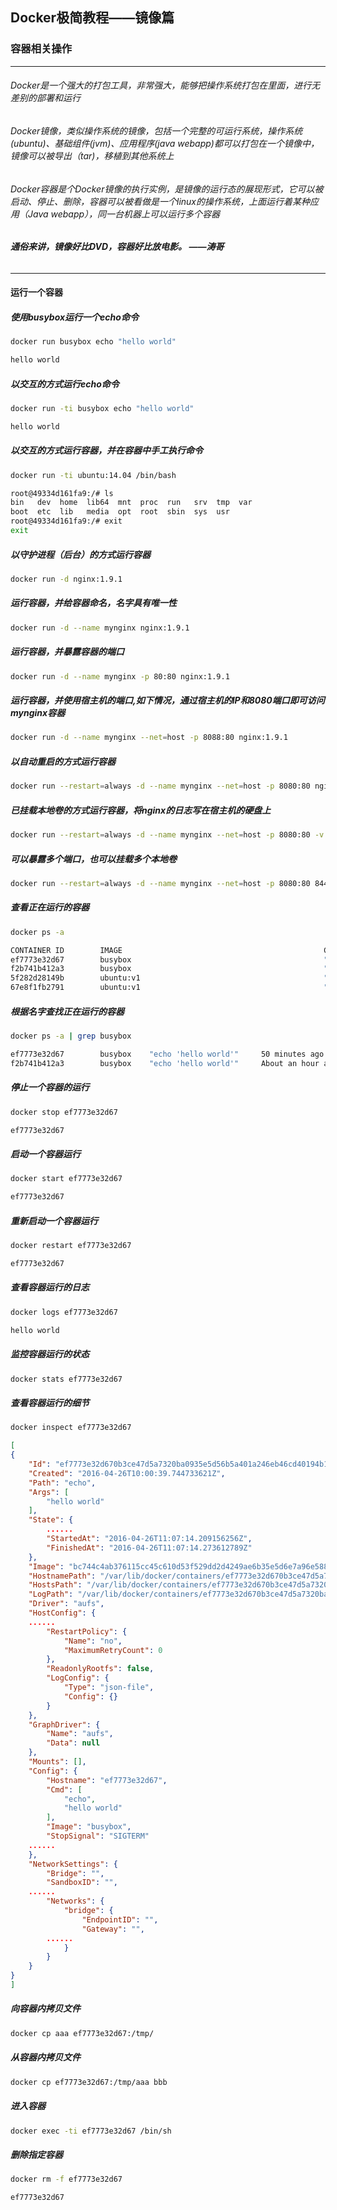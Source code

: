 Docker极简教程——镜像篇
--------------------------------------------------------

### 容器相关操作

--------------------------------------------------------
###### Docker是一个强大的打包工具，非常强大，能够把操作系统打包在里面，进行无差别的部署和运行
###### Docker镜像，类似操作系统的镜像，包括一个完整的可运行系统，操作系统(ubuntu)、基础组件(jvm)、应用程序(java webapp)都可以打包在一个镜像中，镜像可以被导出（tar)，移植到其他系统上
###### Docker容器是个Docker镜像的执行实例，是镜像的运行态的展现形式，它可以被启动、停止、删除，容器可以被看做是一个linux的操作系统，上面运行着某种应用（Java webapp），同一台机器上可以运行多个容器

###### **通俗来讲，镜像好比DVD，容器好比放电影。    ——涛哥** 
--------------------------------------------------------

#### 运行一个容器

##### 使用busybox运行一个echo命令
```bash
docker run busybox echo "hello world"

hello world
```

##### 以交互的方式运行echo命令
```bash
docker run -ti busybox echo "hello world"

hello world
```

##### 以交互的方式运行容器，并在容器中手工执行命令
```bash
docker run -ti ubuntu:14.04 /bin/bash

root@49334d161fa9:/# ls
bin   dev  home  lib64  mnt  proc  run   srv  tmp  var
boot  etc  lib   media  opt  root  sbin  sys  usr
root@49334d161fa9:/# exit
exit
```

##### 以守护进程（后台）的方式运行容器
```bash
docker run -d nginx:1.9.1
```

##### 运行容器，并给容器命名，名字具有唯一性
```bash
docker run -d --name mynginx nginx:1.9.1
```

##### 运行容器，并暴露容器的端口
```bash
docker run -d --name mynginx -p 80:80 nginx:1.9.1
```

##### 运行容器，并使用宿主机的端口,如下情况，通过宿主机的IP和8080端口即可访问mynginx容器
```bash
docker run -d --name mynginx --net=host -p 8088:80 nginx:1.9.1 
```

##### 以自动重启的方式运行容器
```bash
docker run --restart=always -d --name mynginx --net=host -p 8080:80 nginx:1.9.1
```

##### 已挂载本地卷的方式运行容器，将nginx的日志写在宿主机的硬盘上
```bash
docker run --restart=always -d --name mynginx --net=host -p 8080:80 -v /apps/nginx/logs/:/var/log/ngxin/ nginx:1.9.1
```

##### 可以暴露多个端口，也可以挂载多个本地卷
```bash
docker run --restart=always -d --name mynginx --net=host -p 8080:80 8443:80 -v /apps/nginx/logs/:/var/log/nginx/ -v /apps/nginx/conf/:/etc/nginx/conf/ nginx:1.9.1
```

##### 查看正在运行的容器
```bash
docker ps -a 

CONTAINER ID        IMAGE                                             COMMAND                  CREATED             STATUS                         PORTS                     NAMES
ef7773e32d67        busybox                                           "echo 'hello world'"     44 minutes ago      Exited (0) 44 minutes ago                                distracted_allen
f2b741b412a3        busybox                                           "echo 'hello world'"     About an hour ago   Exited (0) About an hour ago                             loving_hawking
5f282d28149b        ubuntu:v1                                         "/apps/product/tomcat"   5 days ago          Up 5 days                      8080/tcp                  abc.changyou.com
67e8f1fb2791        ubuntu:v1                                         "/apps/product/tomcat"   5 days ago          Created                                                  big_fermi
```

##### 根据名字查找正在运行的容器
```bash
docker ps -a | grep busybox

ef7773e32d67        busybox    "echo 'hello world'"     50 minutes ago      Exited (0) 50 minutes ago                                distracted_allen
f2b741b412a3        busybox    "echo 'hello world'"     About an hour ago   Exited (0) About an hour ago                             loving_hawking
```

##### 停止一个容器的运行
```bash
docker stop ef7773e32d67

ef7773e32d67
```

##### 启动一个容器运行
```bash
docker start ef7773e32d67

ef7773e32d67
```

##### 重新启动一个容器运行
```bash
docker restart ef7773e32d67

ef7773e32d67
```

##### 查看容器运行的日志
```bash
docker logs ef7773e32d67

hello world
```

##### 监控容器运行的状态
```bash
docker stats ef7773e32d67
```

##### 查看容器运行的细节
```bash
docker inspect ef7773e32d67
```
```json
[
{
    "Id": "ef7773e32d670b3ce47d5a7320ba0935e5d56b5a401a246eb46cd40194b1e945",
    "Created": "2016-04-26T10:00:39.744733621Z",
    "Path": "echo",
    "Args": [
        "hello world"
    ],
    "State": {
    	......
        "StartedAt": "2016-04-26T11:07:14.209156256Z",
        "FinishedAt": "2016-04-26T11:07:14.273612789Z"
    },
    "Image": "bc744c4ab376115cc45c610d53f529dd2d4249ae6b35e5d6e7a96e58863545aa",
    "HostnamePath": "/var/lib/docker/containers/ef7773e32d670b3ce47d5a7320ba0935e5d56b5a401a246eb46cd40194b1e945/hostname",
    "HostsPath": "/var/lib/docker/containers/ef7773e32d670b3ce47d5a7320ba0935e5d56b5a401a246eb46cd40194b1e945/hosts",
    "LogPath": "/var/lib/docker/containers/ef7773e32d670b3ce47d5a7320ba0935e5d56b5a401a246eb46cd40194b1e945/ef7773e32d670b3ce47d5a7320ba0935e5d56b5a401a246eb46cd40194b1e945-json.log",
    "Driver": "aufs",
    "HostConfig": {
	......
        "RestartPolicy": {
            "Name": "no",
            "MaximumRetryCount": 0
        },
        "ReadonlyRootfs": false,
        "LogConfig": {
            "Type": "json-file",
            "Config": {}
        }
    },
    "GraphDriver": {
        "Name": "aufs",
        "Data": null
    },
    "Mounts": [],
    "Config": {
        "Hostname": "ef7773e32d67",
        "Cmd": [
            "echo",
            "hello world"
        ],
        "Image": "busybox",
        "StopSignal": "SIGTERM"
	......
    },
    "NetworkSettings": {
        "Bridge": "",
        "SandboxID": "",
	......
        "Networks": {
            "bridge": {
                "EndpointID": "",
                "Gateway": "",
		......
            }
        }
    }
}
]
```

##### 向容器内拷贝文件
```bash
docker cp aaa ef7773e32d67:/tmp/
```

##### 从容器内拷贝文件
```bash
docker cp ef7773e32d67:/tmp/aaa bbb
```

##### 进入容器
```bash
docker exec -ti ef7773e32d67 /bin/sh
```

##### 删除指定容器
```bash
docker rm -f ef7773e32d67

ef7773e32d67
```
